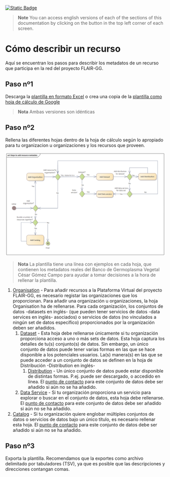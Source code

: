 [//]: # (TODO: Translate image for step2)
[![Static Badge](https://img.shields.io/badge/lang-en-blue?style=plastic)](../README.md)
> **Note** You can access english versions of each of the sections of this documentation by clicking on the button in the top left corner of each screen.

# Cómo describir un recurso
Aquí se encuentran los pasos para describir los metadatos de un recurso que participa en la red del proyecto FLAIR-GG.

## Paso nº1
Descarga la [plantilla en formato Excel](../FLAIR-GG%20Resource%20Metadata%20Template.xlsx) o crea una copia de la [plantilla como hoja de cálculo de Google](https://docs.google.com/spreadsheets/d/1hHY6DmIrxGKTJbxrskprdvO-BiaxS8MZ/edit?usp=sharing&ouid=107877758444685576540&rtpof=true&sd=true)
> **Nota** Ambas versiones son idénticas

## Paso nº2

Rellena las diferentes hojas dentro de la hoja de cálculo según lo apropiado para tu organizacion u organizaciones y los recursos que proveen.

<img src="../StepsToAddResourceMetadata.png"/>

>**Nota** La plantilla tiene una línea con ejemplos en cada hoja, que contienen los metadatos reales del Banco de Germoplasma Vegetal César Gómez Campo para ayudar a tomar decisiones a la hora de rellenar la plantilla.

 

1. [Organisation](./Organisation.es.md) - Para añadir recursos a la Plataforma Virtual del proyecto FLAIR-GG, es necesario registar las organizaciones que los proporcionan. Para añadir una organización u organizaciones, la hoja Organisation ha de rellenarse. Para cada organización, los conjuntos de datos -datasets en inglés- (que pueden tener servicios de datos -data services en inglés- asociados) o servicios de datos (no vinculados a ningún set de datos específico) proporcionados por la organización deben ser añadidos.
   1. [Dataset](./Dataset.es.md) - Esta hoja debe rellenarse únicamente si tu organización proporciona acceso a uno o más sets de datos. Esta hoja captura los detalles de tu(s) conjunto(s) de datos. Sin embargo, un único conjunto de datos puede tener varias formas en las que se hace disponible a los potenciales usuarios. La(s) manera(s) en las que se puede acceder a un conjunto de datos se definen en la hoja de Distribución -Distribution en inglés-
      1. [Distribution](./Distribution.es.md) - Un único conjunto de datos puede estar disponible de distintas formas. P.ej. puede ser descargado, o accedido en línea.
      El [punto de contacto](./ContactPoint.es.md) para este conjunto de datos debe ser añadido si aún no se ha añadido.
   2. [Data Service](./DataService.es.md) - Si tu organización proporciona un servicio para explorar o buscar en el conjunto de datos, esta hoja debe rellenarse. El [punto de contacto](./ContactPoint.es.md) para este conjunto de datos debe ser añadido si aún no se ha añadido.
2. [Catalog](./Catalog.es.md) - Si tu organización quiere englobar múltiples conjuntos de datos o servicios de datos bajo un único título, es necesario rellenar esta hoja. El [punto de contacto](./ContactPoint.es.md) para este conjunto de datos debe ser añadido si aún no se ha añadido.


## Paso nº3
Exporta la plantilla. Recomendamos que la exportes como archivo delimitado por tabuladores (TSV), ya que es posible que las descripciones y direcciones contangan comas.




